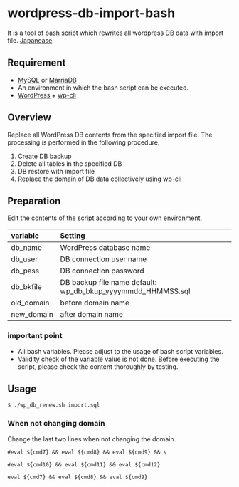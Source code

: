 # wordpress-db-import-bash
It is a tool of bash script which rewrites all wordpress DB data with import file.
[Japanease](https://github.com/tadtadya/db-import-bash-for-wp/blob/master/README_ja.md)

## Requirement
- [MySQL](https://www.mysql.com) or [MarriaDB](https://mariadb.org/)
- An environment in which the bash script can be executed.
- [WordPress](https://wordpress.org/) + [wp-cli](https://wp-cli.org)

## Overview
Replace all WordPress DB contents from the specified import file. The processing is performed in the following procedure.

1. Create DB backup
1. Delete all tables in the specified DB
1. DB restore with import file
1. Replace the domain of DB data collectively using wp-cli

## Preparation
Edit the contents of the script according to your own environment.

| variable | Setting |
|:---|:---|
| db_name | WordPress database name |
| db_user | DB connection user name |
| db_pass | DB connection password |
| db_bkfile | DB backup file name default: wp_db_bkup_yyyymmdd_HHMMSS.sql |
| old_domain | before domain name |
| new_domain | after domain name |

### important point
- All bash variables. Please adjust to the usage of bash script variables.
- Validity check of the variable value is not done. Before executing the script, please check the content thoroughly by testing.

## Usage

```bash
$ ./wp_db_renew.sh import.sql
```

### When not changing domain
Change the last two lines when not changing the domain.

```vim
#eval ${cmd7} && eval ${cmd8} && eval ${cmd9} && \

#eval ${cmd10} && eval ${cmd11} && eval ${cmd12}

eval ${cmd7} && eval ${cmd8} && eval ${cmd9}
```
